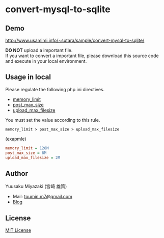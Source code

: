 # convert-mysql-to-sqlite

## Demo
http://www.usamimi.info/~sutara/sample/convert-mysql-to-sqlite/

**DO NOT** upload a important file.  
If you want to convert a important file, please download this source code and execute in your local environment.

## Usage in local
Please regulate the following php.ini directives.

- [memory_limit](//php.net/manual/en/ini.core.php#ini.memory-limit)
- [post_max_size](//php.net/manual/en/ini.core.php#ini.post-max-size)
- [upload_max_filesize](//php.net/manual/en/ini.core.php#ini.upload-max-filesize)

You must set the value according to this rule.
```
memory_limit > post_max_size > upload_max_filesize
```

(exapmle)
```ini
memory_limit = 128M
post_max_size = 8M
upload_max_filesize = 2M
```

## Author
Yuusaku Miyazaki (宮崎 雄策)

- Mail: toumin.m7@gmail.com
- [Blog](http://d.hatena.ne.jp/sutara_lumpur/20120714/1342269933)

## License
[MIT License](http://www.opensource.org/licenses/mit-license.php)

